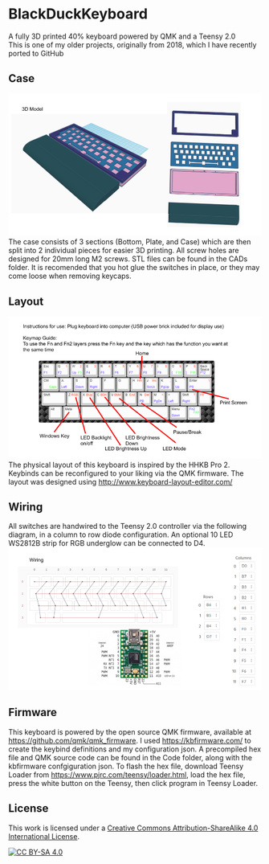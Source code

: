 # BlackDuckKeyboard
A fully 3D printed 40% keyboard powered by QMK and a Teensy 2.0  
This is one of my older projects, originally from 2018, which I have recently ported to GitHub  

## Case
![Case](/Images/model.png)  
The case consists of 3 sections (Bottom, Plate, and Case) which are then split into 2 individual pieces for easier 3D printing. All screw holes are designed for 20mm long M2 screws. STL files can be found in the CADs folder. It is recomended that you hot glue the switches in place, or they may come loose when removing keycaps.
## Layout
![Layout](/Images/keymap.png)  
The physical layout of this keyboard is inspired by the HHKB Pro 2. Keybinds can be reconfigured to your liking via the QMK firmware. The layout was designed using http://www.keyboard-layout-editor.com/  
## Wiring
All switches are handwired to the Teensy 2.0 controller via the following diagram, in a column to row diode configuration. An optional 10 LED WS2812B strip for RGB underglow can be connected to D4.  
![Wiring](/Images/wiring.png)  
## Firmware
This keyboard is powered by the open source QMK firmware, available at https://github.com/qmk/qmk_firmware. I used https://kbfirmware.com/ to create the keybind definitions and my configuration json. A precompiled hex file and QMK source code can be found in the Code folder, along with the kbfirmware confgiguration json. To flash the hex file, download Teensy Loader from https://www.pjrc.com/teensy/loader.html, load the hex file, press the white button on the Teensy, then click program in Teensy Loader. 

## License
This work is licensed under a
[Creative Commons Attribution-ShareAlike 4.0 International License][cc-by-sa].

[![CC BY-SA 4.0][cc-by-sa-image]][cc-by-sa]

[cc-by-sa]: http://creativecommons.org/licenses/by-sa/4.0/
[cc-by-sa-image]: https://licensebuttons.net/l/by-sa/4.0/88x31.png
[cc-by-sa-shield]: https://img.shields.io/badge/License-CC%20BY--SA%204.0-lightgrey.svg
